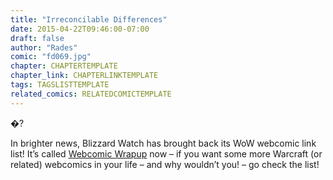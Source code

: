```yaml
---
title: "Irreconcilable Differences"
date: 2015-04-22T09:46:00-07:00
draft: false
author: "Rades"
comic: "fd069.jpg"
chapter: CHAPTERTEMPLATE
chapter_link: CHAPTERLINKTEMPLATE
tags: TAGSLISTTEMPLATE
related_comics: RELATEDCOMICTEMPLATE
---
```


�?


In brighter news, Blizzard Watch has brought back its WoW webcomic link list! It’s called [Webcomic Wrapup](http://blizzardwatch.com/2015/04/19/webcomic-wrapup-catch-weekly-comics/) now – if you want some more Warcraft (or related) webcomics in your life – and why wouldn’t you! – go check the list!


